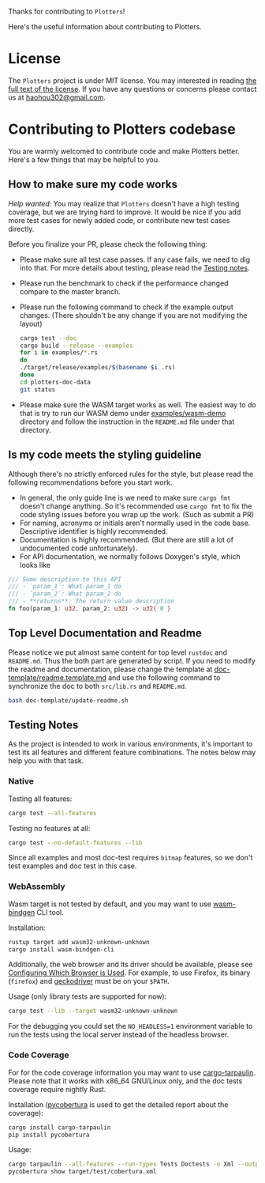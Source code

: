 Thanks for contributing to `Plotters`! 

Here's the useful information about contributing to Plotters.

# License

The `Plotters` project is under MIT license.
You may interested in reading [the full text of the license](https://github.com/38/plotters/blob/master/LICENSE).
If you have any questions or concerns please contact us at <haohou302@gmail.com>.

# Contributing to Plotters codebase

You are warmly welcomed to contribute code and make Plotters better. Here's a few things that may be helpful to you.

## How to make sure my code works

*Help wanted:* You may realize that `Plotters` doesn't have a high testing coverage, but we are trying hard to improve. It would be nice if you add more test cases for newly added code, or contribute new test cases directly.

Before you finalize your PR, please check the following thing:

- Please make sure all test case passes. If any case fails, we need to dig into that. For more details about testing, please read the [Testing notes](#testing-notes).

- Please run the benchmark to check if the performance changed compare to the master branch.

- Please run the following command to check if the example output changes. (There shouldn't be any change if you are not modifying the layout)

  ```bash
  cargo test --doc
  cargo build --release --examples
  for i in examples/*.rs
  do
  ./target/release/examples/$(basename $i .rs)
  done
  cd plotters-doc-data
  git status
  ```

- Please make sure the WASM target works as well. The easiest way to do that is try to run our WASM demo under [examples/wasm-demo](https://github.com/38/plotters/blob/master/examples/wasm-demo) directory and follow the instruction in the `README.md` file under that directory.

## Is my code meets the styling guideline

Although there's no strictly enforced rules for the style, but please read the following recommendations before you start work.

- In general, the only guide line is we need to make sure `cargo fmt` doesn't change anything. So it's recommended use `cargo fmt` to fix the code styling issues before you wrap up the work. (Such as submit a PR)
- For naming, acronyms or initials aren't normally used in the code base. Descriptive identifier is highly recommended.
- Documentation is highly recommended. (But there are still a lot of undocumented code unfortunately).
- For API documentation, we normally follows Doxygen's style, which looks like

```rust
/// Some description to this API
/// - `param_1`: What param_1 do
/// - `param_2`: What param_2 do
/// - **returns**: The return value description
fn foo(param_1: u32, param_2: u32) -> u32{ 0 }
```

## Top Level Documentation and Readme

Please notice we put almost same content for top level `rustdoc` and `README.md`. Thus the both part are generated by script.
If you need to modify the readme and documentation, please change the template at [doc-template/readme.template.md](https://github.com/38/plotters/blob/master/doc-template/readme.template.md) and 
use the following command to synchronize the doc to both `src/lib.rs` and `README.md`.

```bash
bash doc-template/update-readme.sh
```

## Testing Notes

As the project is intended to work in various environments, it's important to test its all features and different feature combinations. The notes below may help you with that task.

### Native

Testing all features:

```bash
cargo test --all-features
```

Testing no features at all:

```bash
cargo test --no-default-features --lib
```

Since all examples and most doc-test requires `bitmap` features, so we don't test examples and doc test in this case.

### WebAssembly

Wasm target is not tested by default, and you may want to use [wasm-bindgen](https://rustwasm.github.io/docs/wasm-bindgen/wasm-bindgen-test/usage.html) CLI tool.

Installation:

```bash
rustup target add wasm32-unknown-unknown
cargo install wasm-bindgen-cli
```

Additionally, the web browser and its driver should be available, please see [Configuring Which Browser is Used](https://rustwasm.github.io/wasm-bindgen/wasm-bindgen-test/browsers.html#configuring-which-browser-is-used-1). For example, to use Firefox, its binary (`firefox`) and [geckodriver](https://github.com/mozilla/geckodriver/releases) must be on your `$PATH`.

Usage (only library tests are supported for now):

```bash
cargo test --lib --target wasm32-unknown-unknown
```

For the debugging you could set the `NO_HEADLESS=1` environment variable to run the tests using the local server instead of the headless browser.

### Code Coverage

For for the code coverage information you may want to use [cargo-tarpaulin](https://crates.io/crates/cargo-tarpaulin). Please note that it works with x86_64 GNU/Linux only, and the doc tests coverage require nightly Rust.

Installation ([pycobertura](https://pypi.python.org/pypi/pycobertura) is used to get the detailed report about the coverage):

```bash
cargo install cargo-tarpaulin
pip install pycobertura
```

Usage:

```bash
cargo tarpaulin --all-features --run-types Tests Doctests -o Xml --output-dir target/test
pycobertura show target/test/cobertura.xml
```

